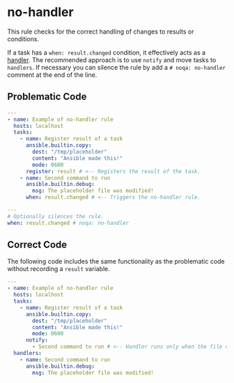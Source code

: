 # no-handler

This rule checks for the correct handling of changes to results or conditions.

If a task has a `when: result.changed` condition, it effectively acts as a
[handler](https://docs.ansible.com/ansible/latest/user_guide/playbooks_handlers.html).
The recommended approach is to use `notify` and move tasks to `handlers`.
If necessary you can silence the rule by add a `# noqa: no-handler` comment at the end of the line.

## Problematic Code

```yaml
---
- name: Example of no-handler rule
  hosts: localhost
  tasks:
    - name: Register result of a task
      ansible.builtin.copy:
        dest: "/tmp/placeholder"
        content: "Ansible made this!"
        mode: 0600
      register: result # <-- Registers the result of the task.
    - name: Second command to run
      ansible.builtin.debug:
        msg: The placeholder file was modified!
      when: result.changed # <-- Triggers the no-handler rule.
```

```yaml
---
# Optionally silences the rule.
when: result.changed # noqa: no-handler
```

## Correct Code

The following code includes the same functionality as the problematic code without recording a `result` variable.

```yaml
---
- name: Example of no-handler rule
  hosts: localhost
  tasks:
    - name: Register result of a task
      ansible.builtin.copy:
        dest: "/tmp/placeholder"
        content: "Ansible made this!"
        mode: 0600
      notify:
        - Second command to run # <-- Handler runs only when the file changes.
  handlers:
    - name: Second command to run
      ansible.builtin.debug:
        msg: The placeholder file was modified!
```
